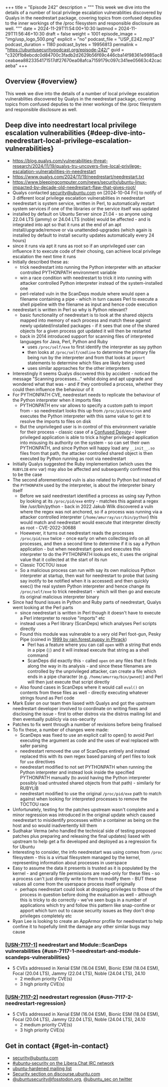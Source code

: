 +++
title = "Episode 242"
description = """
  This week we dive into the details of a number of local privilege escalation
  vulnerablities discovered by Qualys in the needrestart package, covering topics
  from confused deputies to the inner workings of the /proc filesystem and
  responsible disclosure as well.
  """
date = 2024-11-29T11:54:00+10:30
lastmod = 2024-11-29T11:56:46+10:30
draft = false
weight = 1001
episode_image = "img/usp_logo_500.png"
explicit = "no"
podcast_file = "USP_E242.mp3"
podcast_duration = 1180
podcast_bytes = 19956813
permalink = "https://ubuntusecuritypodcast.org/episode-242/"
guid = "c320f1b8ebcdc0d84700c3fadb2d2629b56f69c446cba14f98361e9985ac8ceabaea8823354171517df27670ea08afca7159179c097c341ee05663c42cacaeba"
+++

## Overview {#overview}

This week we dive into the details of a number of local privilege escalation
vulnerablities discovered by Qualys in the needrestart package, covering topics
from confused deputies to the inner workings of the /proc filesystem and
responsible disclosure as well.


## Deep dive into needrestart local privilege escalation vulnerabilities {#deep-dive-into-needrestart-local-privilege-escalation-vulnerabilities}

-   <https://blog.qualys.com/vulnerabilities-threat-research/2024/11/19/qualys-tru-uncovers-five-local-privilege-escalation-vulnerabilities-in-needrestart>
-   <https://www.qualys.com/2024/11/19/needrestart/needrestart.txt>
-   <https://www.bleepingcomputer.com/news/security/ubuntu-linux-impacted-by-decade-old-needrestart-flaw-that-gives-root/>
-   Qualys contacted security@ubuntu.com on <span class="timestamp-wrapper"><span class="timestamp">[2024-10-04 Fri] </span></span> to notify of 3
    different local privilege escalation vulnerablities in needrestart
-   needrestart is system service, written in Perl, to automatically restart
    system services if one of the libraries or the service itself was updated
-   installed by default on Ubuntu Server since 21.04 - so anyone using 22.04 LTS
    (jammy) or 24.04 LTS (noble) would be affected - and is integrated into apt so
    that it runs at the end of an apt install/upgrade/remove or via
    unattended-upgrades (which again is installed by default to install security
    updates automatically every 24 hours)
-   since it runs via apt it runs as root so if an unprivileged user can influence
    it to execute code of their chosing, can achieve local privilege escalation
    the next time it runs
-   Initially described these as:
    -   trick needrestart into running the Python interpreter with an attacker controlled PYTHONPATH environment variable
    -   win a race condition with needrestart to trick it into running with attacker
        controlled Python interpreter instead of the system-installed one
    -   perl-related vuln in the ScanDeps module where would open a filename
        containing a pipe - which in turn causes Perl to execute a shell pipeline
        with the filename as input and hence code execution
-   needrestart is written in Perl so why is Python relevant?
    -   basic functionality of needrestart is to look at the shared objects mapped
        into memory of each process and match these against newly updated/installed
        packages - if it sees that one of the shared objects for a given process got
        updated it will then be restarted
    -   back in 2014 introduced support for scanning files of interpreted languages for Java, Perl, Python and Ruby
        -   uses `/proc/self/exe` to first identify the interpreter as say python
        -   then looks at `/proc/self/cmdline` to determine the primary file being run
            by the interpreter and from that looks at `import` statements to determine
            which files are likely being used
        -   uses similar approaches for the other interpreters
-   Interestingly it seems Qualys discovered this by accident - noticed the
    message "Scanning processes..." whilst doing and apt upgrade and wondered what
    that was - and if they controlled a process, whether they could then influence
    the behaviour of it
-   For PYTHONPATH CVE, needrestart needs to replicate the behaviour of the Python
    interpreter when it imports files
    -   PYTHONPATH env var allows to specify a
        custom path to import from - so needrestart looks this up from
        `/proc/pid/environ` and executes the Python interpreter with this same value
        to get it to resolve the imports to files on disk
    -   But the unprivileged user is in control of this environment variable for their
        process - classic case of a [Confused Deputy](https://dl.acm.org/doi/10.1145/54289.871709) - lower privileged application is
        able to trick a higher privileged application into misusing its authority on
        the system - so can set their own PYTHONPATH, and since Python will happy load
        any `__init__.so` files from that path, the attacker controlled shared object
        is then executed by Python running as root via needrestart
-   Initially Qualys suggested the Ruby implementation (which uses the `RUBYLIB`
    env var) may also be affected and subsequently confirmed this to be the case
-   The second aforementioned vuln is also related to Python but instead of the
    `PYTHONPATH` used by the interpreter, is about the interpreter binary itself
    -   Before we said needrestart identified a process as using say Python by
        looking at its `/proc/pid/exe` entry - matches this against a regex like
        /usr/bin/python - back in 2022 Jakub Wilk discovered a vuln where the regex
        was not anchored, so if a process was running via a attacker controlled
        interpreter (`/home/amurray/usr/bin/python`) this would match and
        needrestart would execute that interpreter directly as root - CVE-2022-30688
    -   Hoewever, it turns out needrestart reads the processes `/proc/pid/exe`
        twice - once early on when collecting info on all processes, and then a
        second time to determine if it is say a Python application - but when
        needrestart goes and executes this interpreter to do the PYTHONPATH lookups
        etc, it uses the original value that it collected at the start of its run
    -   Classic TOCTOU issue
    -   So a malicious process can run with say its own malicious Python interpreter
        at startup, then wait for needrestart to probe that (using say inotify to be
        notified when it is accessed) and then quickly exec() the real system Python
        interpreter and hence change its `/proc/self/exe` to trick needrestart -
        which will then go and execute its original malicious interpreter binary
-   Since had found issues in Python and Ruby parts of needrestart, Qualys went
    looking at the Perl parts
    -   since needrestart is written in Perl though it doesn't have to execute a
        Perl interpreter to resolve "imports" etc
    -   instead uses a Perl library (ScanDeps) which analyses Perl scripts directly
    -   Found this module was vulnerable to a very old Perl foot-gun, Pesky Pipe
        (coined in [1999 by rain.forest.puppy in Phrack](https://phrack.org/issues/55/7.html#article))
        -   Perl has a feature where you can call `open` with a string that ends in a
            pipe (`|`) and it will instead execute that string as a shell command
        -   ScanDeps did exactly this - called `open` on any files that it finds along
            the way in its analysis - and since these filenames are controlled by the
            unprivileged attacker, can create a file which ends in a pipe character
            (e.g. `/home/amurray/bin/pwned|`) and Perl will then just execute that
            script directly
    -   Also found cases in ScanDeps where it would call `eval()` on contents from
        these files as well - directly executing whatever strings found as Perl code
-   Mark Esler on our team then liased with Qualys and got the upstream
    needrestart developer involved to coordinate on writing fixes and disclosing
    the issue - first to other distros via the distros mailing list and then
    eventually publicly via oss-security
-   Patches to fix went through a number of revisions before being finalised
-   To fix these, a number of changes were made:
    -   ScanDeps was fixed to use an explicit call to open() to avoid Perl executing
        the argument as code and the uses of eval replaced with safer parsing
    -   needrestart removed the use of ScanDeps entirely and instead replaced this
        with its own regex based parsing of perl files to look for `use` directives
    -   needrestart modified to not set PYTHONPATH when running the Python
        interpreter and instead look inside the specified PYTHONPATH manually (to
        avoid having the Python interpreter possibly load untrusted shared objects
        from that path) - similarly for RUBYLIB
    -   needrestart modified to use the original `/proc/pid/exe` path to match
        against when looking for interpreted processes to remove the TOCTOU race
-   Unfortunately, testing for the patches upstream wasn't complete and a minor
    regression was introduced in the original update which caused needrestart to
    misidentify processes within a container as being on the host and so would
    inadvertently kill them
-   Sudhakar Verma (who handled the technical side of testing proposed patches
    plus preparing and releasing the final updates) liased with upstream to help
    get a fix developed and deployed as a regression fix for Ubuntu
-   Interesting to consider, the info needrestart was using comes from `/proc`
    filesystem - this is a virtual filesystem managed by the kernel, representing
    information about processes in userspace
-   Easy to assume the data it presents is trusted as it is populated by the
    kernel - and generally file permissions are read-only for these files - so a
    process can't just directly write to them to modify them - BUT these values
    all come from the userspace process itself originally
    -   perhaps needrestart could look at dropping privileges to those of the
        process in question before doing the evaluation as well - although this is
        tricky to do correctly - we've seen bugs in a number of applications which
        try and follow this pattern like snap-confine or apport which turn out to
        cause security issues as they don't drop privileges completely etc
-   Ryan Lee is looking to create an AppArmor profile for needrestart to help
    confine it to hopefully limit the damage any other similar bugs may cause


### [[USN-7117-1](https://ubuntu.com/security/notices/USN-7117-1)] needrestart and Module::ScanDeps vulnerabilities {#usn-7117-1-needrestart-and-module-scandeps-vulnerabilities}

-   5 CVEs addressed in Xenial ESM (16.04 ESM), Bionic ESM (18.04 ESM), Focal (20.04 LTS), Jammy (22.04 LTS), Noble (24.04 LTS), 24.10
    -   2 medium priority CVE(s)
    -   3 high priority CVE(s)


### [[USN-7117-2](https://ubuntu.com/security/notices/USN-7117-2)] needrestart regression {#usn-7117-2-needrestart-regression}

-   5 CVEs addressed in Xenial ESM (16.04 ESM), Bionic ESM (18.04 ESM), Focal (20.04 LTS), Jammy (22.04 LTS), Noble (24.04 LTS), 24.10
    -   2 medium priority CVE(s)
    -   3 high priority CVE(s)


## Get in contact {#get-in-contact}

-   [security@ubuntu.com](mailto:security@ubuntu.com)
-   [#ubuntu-security on the Libera.Chat IRC network](https://libera.chat)
-   [ubuntu-hardened mailing list](https://lists.ubuntu.com/mailman/listinfo/ubuntu-hardened)
-   [Security section on discourse.ubuntu.com](https://discourse.ubuntu.com/c/security)
-   [@ubuntusecurity@fosstodon.org](https://fosstodon.org/@ubuntusecurity), [@ubuntu_sec on twitter](https://twitter.com/ubuntu_sec)
